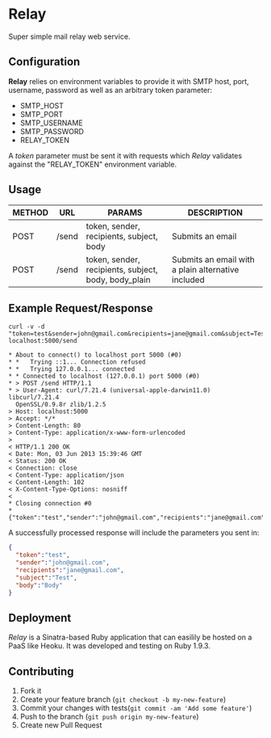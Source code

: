 Relay
======

Super simple mail relay web service.

## Configuration

**Relay** relies on environment variables to provide it with SMTP host,
 port, username, password as well as an arbitrary token parameter:

- SMTP_HOST
- SMTP_PORT
- SMTP_USERNAME
- SMTP_PASSWORD
- RELAY_TOKEN

A *token* parameter must be sent it with requests which
*Relay* validates against the "RELAY_TOKEN" environment variable.

## Usage

| METHOD | URL   | PARAMS                                              | DESCRIPTION                                        |
| ------ | ---   | ------                                              | -----------                                        |
| POST   | /send | token, sender, recipients, subject, body             | Submits an email                                   |
| POST   | /send | token, sender, recipients, subject, body, body_plain | Submits an email with a plain alternative included |

## Example Request/Response

```
curl -v -d
"token=test&sender=john@gmail.com&recipients=jane@gmail.com&subject=Test&body=Body"
localhost:5000/send
```

```
* About to connect() to localhost port 5000 (#0)
* *   Trying ::1... Connection refused
* *   Trying 127.0.0.1... connected
* * Connected to localhost (127.0.0.1) port 5000 (#0)
* > POST /send HTTP/1.1
* > User-Agent: curl/7.21.4 (universal-apple-darwin11.0) libcurl/7.21.4
  OpenSSL/0.9.8r zlib/1.2.5
> Host: localhost:5000
> Accept: */*
> Content-Length: 80
> Content-Type: application/x-www-form-urlencoded
>
< HTTP/1.1 200 OK
< Date: Mon, 03 Jun 2013 15:39:46 GMT
< Status: 200 OK
< Connection: close
< Content-Type: application/json
< Content-Length: 102
< X-Content-Type-Options: nosniff
<
* Closing connection #0
*
{"token":"test","sender":"john@gmail.com","recipients":"jane@gmail.com","subject":"Test","body":"Body"}
```

A successfully processed response will include the parameters you sent
in:

```json
{
  "token":"test",
  "sender":"john@gmail.com",
  "recipients":"jane@gmail.com",
  "subject":"Test",
  "body":"Body"
}
```

## Deployment
*Relay* is a Sinatra-based Ruby application that can easilily be hosted
 on a PaaS like Heoku. It was developed and testing on Ruby 1.9.3.

## Contributing

1. Fork it
2. Create your feature branch (`git checkout -b my-new-feature`)
3. Commit your changes with tests(`git commit -am 'Add some feature'`)
4. Push to the branch (`git push origin my-new-feature`)
5. Create new Pull Request

